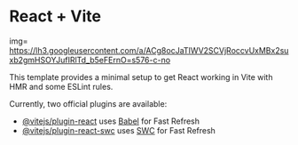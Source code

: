 # React + Vite

img= https://lh3.googleusercontent.com/a/ACg8ocJaTIWV2SCVjRoccvUxMBx2suxb2gmHSOYJufIRlTd_b5eFErnO=s576-c-no

This template provides a minimal setup to get React working in Vite with HMR and some ESLint rules.

Currently, two official plugins are available:

- [@vitejs/plugin-react](https://github.com/vitejs/vite-plugin-react/blob/main/packages/plugin-react/README.md) uses [Babel](https://babeljs.io/) for Fast Refresh
- [@vitejs/plugin-react-swc](https://github.com/vitejs/vite-plugin-react-swc) uses [SWC](https://swc.rs/) for Fast Refresh
